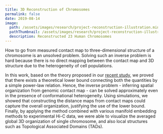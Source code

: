 ```yaml
---
title: 3D Reconstruction of Chromosomes
permalink: false
date: 2019-08-14
image:
  path: /assets/images/research/project-reconstruction-illustration.min.png
  pathThumbnail: /assets/images/research/project-reconstruction-illustration.small.min.png
  description: Reconstructed 23 Human Chromosomes
---
```


How to go from measured contact map to three-dimensional structure of a chromosome is an unsolved problem. Solving such an inverse problem is hard because there is no direct mapping between the contact map and 3D structure due to the heterogeneity of cell populations.

In this work, based on the theory proposed in our [recent study](https://www.nature.com/articles/s41467-019-11897-0), we proved that there exists a theoretical lower bound connecting both the quantities by a simple power-law relation. Hence, the inverse problem - inferring spatial organization from genomic contact map - can be solved approximately even in the presence of conformational heterogeneity. Using simulations, we showed that constructing the distance maps from contact maps could capture the overall organization, justifying the use of the lower bound. Finally, by applying the method combined with various manifold embedding methods to experimental Hi-C data, we were able to visualize the averaged global 3D organization of single chromosome, and also local structures such as Topological Associated Domains (TADs).
